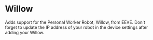 # Willow

Adds support for the Personal Worker Robot, Willow, from EEVE. Don't forget to update the IP address of your robot in the device settings after adding your Willow.